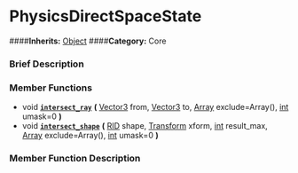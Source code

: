 #  PhysicsDirectSpaceState  
####**Inherits:** [Object](class_object)
####**Category:** Core

###  Brief Description  


###  Member Functions 
  * void  **[`intersect_ray`](#intersect_ray)**  **(** [Vector3](class_vector3) from, [Vector3](class_vector3) to, [Array](class_array) exclude=Array(), [int](class_int) umask=0  **)**
  * void  **[`intersect_shape`](#intersect_shape)**  **(** [RID](class_rid) shape, [Transform](class_transform) xform, [int](class_int) result_max, [Array](class_array) exclude=Array(), [int](class_int) umask=0  **)**

###  Member Function Description  
